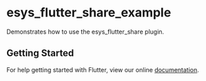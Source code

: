 # esys_flutter_share_example

Demonstrates how to use the esys_flutter_share plugin.

## Getting Started

For help getting started with Flutter, view our online
[documentation](https://flutter.io/).
